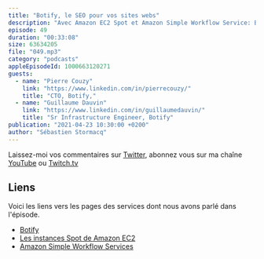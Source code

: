 ```yaml
---
title: "Botify, le SEO pour vos sites webs"
description: "Avec Amazon EC2 Spot et Amazon Simple Workflow Service: Botify optimise l'indexation de vos sites webs par les engins de recherche. En crawlant votre site et appliquant des traitements sur la donnée, le but est de rendre votre site à gros traffic visible de Google.  Savez-vous que Google n'indexe que 30-40% de votre site ? Botify s'assure que les parties relevantes de votre site soient correctement indexées.  FNAC, GitHub, GlassDoor, Expedia font partie des sites qui utilisent cette technologie. Comment ca marche ? Comment Botify utilise les technologies AWS à cette fin ? On parle de Amazon EC2 spot instances et de Amazon Simple Workflow Service, entre autres."
episode: 49
duration: "00:33:08"
size: 63634205
file: "049.mp3"
category: "podcasts"
appleEpisodeId: 1000663120271
guests:
  - name: "Pierre Couzy"
    link: "https://www.linkedin.com/in/pierrecouzy/"
    title: "CTO, Botify,"
  - name: "Guillaume Dauvin"
    link: "https://www.linkedin.com/in/guillaumedauvin/"
    title: "Sr Infrastructure Engineer, Botify"
publication: "2021-04-23 10:30:00 +0200"
author: "Sébastien Stormacq"
---
```


Laissez-moi vos commentaires sur [Twitter](https://twitter.com/sebsto), abonnez vous sur ma chaîne [YouTube](https://www.youtube.com/sebsto) ou [Twitch.tv](https://www.twitch.tv/sebAWS)

## Liens

Voici les liens vers les pages des services dont nous avons parlé dans l'épisode.

- [Botify](https://www.botify.com/)
- [Les instances Spot de Amazon EC2](https://aws.amazon.com/fr/ec2/spot)
- [Amazon Simple Workflow Services](https://aws.amazon.com/fr/swf/?nc1=h_ls)